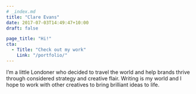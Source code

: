 ```yaml
---
# _index.md
title: "Clare Evans"
date: 2017-07-03T14:49:47+10:00
draft: false

page_title: "Hi!"
cta:
  - Title: "Check out my work"
    Link: "/portfolio/"
---
```


I’m a little Londoner who decided to travel the world and help brands thrive
through considered strategy and creative flair. Writing is my world and I hope
to work with other creatives to bring brilliant ideas to life.
